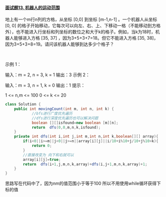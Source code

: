 #### [面试题13. 机器人的运动范围](https://leetcode-cn.com/problems/ji-qi-ren-de-yun-dong-fan-wei-lcof/)

地上有一个m行n列的方格，从坐标 [0,0] 到坐标 [m-1,n-1] 。一个机器人从坐标 [0, 0] 的格子开始移动，它每次可以向左、右、上、下移动一格（不能移动到方格外），也不能进入行坐标和列坐标的数位之和大于k的格子。例如，当k为18时，机器人能够进入方格 [35, 37] ，因为3+5+3+7=18。但它不能进入方格 [35, 38]，因为3+5+3+8=19。请问该机器人能够到达多少个格子？

 

示例 1：

输入：m = 2, n = 3, k = 1
输出：3
示例 2：

输入：m = 3, n = 1, k = 0
输出：1
提示：

1 <= n,m <= 100
0 <= k <= 20



```java
class Solution {
    public int movingCount(int m, int n, int k) {
            //bfs进行广度优先遍历
            //dfs进行深度优先遍历也可以解决问题
            boolean [][]isfound=new boolean [m][n];
            return  dfs(0,0,m,n,k,isfound);
    }
    private int dfs(int i,int j,int m,int n,int k,boolean[][] array){
        if(i<0||i>=m||j<0||j>=n||array[i][j]||i/10+i%10+j/10+j%10>k){
            return 0;
        }
        //直接改变为 向下和右就可以
        array[i][j]=true;
        return  dfs(i+1,j,m,n,k,array)+dfs(i,j+1,m,n,k,array)+1;
    }
}
```

思路写在代码中了，因为nm的值范围小于等于100 所以不用使用while循环获得下标的值